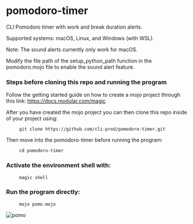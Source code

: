 # pomodoro-timer
CLI Pomodoro timer with work and break duration alerts.

Supported systems: macOS, Linux, and Windows (with WSL).

Note: The sound alerts currently only work for macOS.

Modify the file path of the setup_python_path function
in the pomodoro.mojo file to enable the sound alert feature.

### Steps before cloning this repo and running the program
Follow the getting started guide on how to create a mojo project through
this link: https://docs.modular.com/magic

After you have created the mojo project you can then clone this repo
inside of your project
using:
```
     git clone https://github.com/cli-prod/pomodoro-timer.git
```

Then move into the pomodoro-timer before running the program:
```
     cd pomodoro-timer
```

### Activate the environment shell with:
```
     magic shell
```

### Run the program directly:
```
     mojo pomo.mojo
```

![pomo](https://github.com/cli-prod/pomodoro-timer/blob/main/pomo.png)



